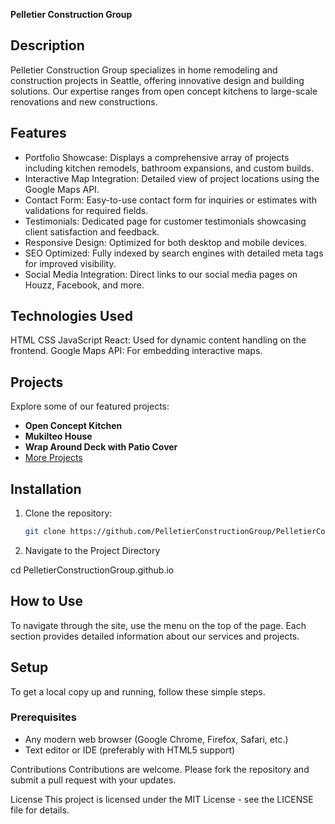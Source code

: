 **Pelletier Construction Group**

## Description
Pelletier Construction Group specializes in home remodeling and construction projects in Seattle, offering innovative design and building solutions. Our expertise ranges from open concept kitchens to large-scale renovations and new constructions.

## Features
- Portfolio Showcase: Displays a comprehensive array of projects including kitchen remodels, bathroom expansions, and custom builds.
- Interactive Map Integration: Detailed view of project locations using the Google Maps API.
- Contact Form: Easy-to-use contact form for inquiries or estimates with validations for required fields.
- Testimonials: Dedicated page for customer testimonials showcasing client satisfaction and feedback.
- Responsive Design: Optimized for both desktop and mobile devices.
- SEO Optimized: Fully indexed by search engines with detailed meta tags for improved visibility.
- Social Media Integration: Direct links to our social media pages on Houzz, Facebook, and more.


## Technologies Used
HTML
CSS
JavaScript
React: Used for dynamic content handling on the frontend.
Google Maps API: For embedding interactive maps.

## Projects
Explore some of our featured projects:
- **Open Concept Kitchen**
- **Mukilteo House**
- **Wrap Around Deck with Patio Cover**
- [More Projects](https://pelletierconstructiongroup.com/projects)

## Installation
1. Clone the repository:
   ```bash
   git clone https://github.com/PelletierConstructionGroup/PelletierConstructionGroup.github.io.git

2. Navigate to the Project Directory

cd PelletierConstructionGroup.github.io




## How to Use
To navigate through the site, use the menu on the top of the page. Each section provides detailed information about our services and projects.

## Setup

To get a local copy up and running, follow these simple steps.

### Prerequisites

- Any modern web browser (Google Chrome, Firefox, Safari, etc.)
- Text editor or IDE (preferably with HTML5 support)

Contributions
Contributions are welcome. Please fork the repository and submit a pull request with your updates.

License
This project is licensed under the MIT License - see the LICENSE file for details.


